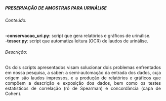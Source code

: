 <html>
<body>

<h5>PRESERVAÇÃO DE AMOSTRAS PARA URINÁLISE</h5>
<h6>Conteúdo:</h6>
<p>
-<b>conservacao_uri.py</b>: script que gera relatórios e gráficos de urinálise.<br>
-<b>tesser.py</b>: script que automatiza leitura (OCR) de laudos de urinálise.<br>
</p>

<h6>Descrição:</h6>
<p style="text-align:justify">
Os dois scripts apresentados visam solucionar dois problemas enfrentados em nossa pesquisa, a saber: a semi-automação da entrada dos dados, cuja origem são laudos impressos, e a produção de relatórios e gráficos que compõem a descrição e exposição dos dados, bem como os testes estatísticos de correlação (rô de Spearman) e concordância (capa de Cohen).
</p>

</body>
</html>
